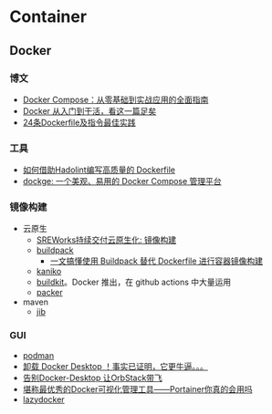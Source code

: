 # Container

## Docker

### 博文

* [Docker Compose：从零基础到实战应用的全面指南](https://mp.weixin.qq.com/s?__biz=MzI4Njc5NjM1NQ==&mid=2247550932&idx=2&sn=14dd8b204396e0c610348f5ef79ab76d&chksm=ebd538f8dca2b1ee64496f2b03f52c0db8b6e71defcc20a8fdb4fcb1bc714ee02c5303acd74b&mpshare=1&scene=1&srcid=01186f6DYLtjDutef1QVXgu9&sharer_shareinfo=bb531484a37fd37a2aaa11fb66d2b57b&sharer_shareinfo_first=66729153512b3afb6a35cfc0ccede27e&version=4.1.10.99312&platform=mac#rd)
* [Docker 从入门到干活，看这一篇足矣](https://mp.weixin.qq.com/s?__biz=MzIwNTc4NTEwOQ==&mid=2247490290&idx=1&sn=33df404403faca2f9fd5406868d7d83b&chksm=972acb88a05d429edfcada9cd1981d4995d690fbe6ddc7a252180a180112c50de6062fc4c020&mpshare=1&scene=1&srcid=1224xJUGJipXOfPqBTHhKq69&sharer_shareinfo=0d994b47d504a8239a98467df567a1a7&sharer_shareinfo_first=0d994b47d504a8239a98467df567a1a7&version=4.1.10.99312&platform=mac#rd)
* [24条Dockerfile及指令最佳实践](https://mp.weixin.qq.com/s?__biz=MzI0NDAzMzIyNQ==&mid=2654077162&idx=1&sn=8731b4cda7269b9ec266ea0346d552e6&chksm=f2a5534cc5d2da5ab24260776cfaf29ddf1f07bd08a6d332ff09f2048a06b7f21ffe5c180f21&mpshare=1&scene=1&srcid=1222e5yS7oGZwbyQFGDceX2E&sharer_shareinfo=d7817f30bf65a5d23153edf3482da484&sharer_shareinfo_first=33f429e11610b0a61eef1136c30ccde3&version=4.1.10.99312&platform=mac#rd)

### 工具

* [如何借助Hadolint编写高质量的 Dockerfile](https://mp.weixin.qq.com/s?__biz=MzUxNTg5NTQ0NA==&mid=2247487536&idx=1&sn=e29e90570e29cb5d37e2e3b1206834d3&chksm=f9aee9cbced960dd9c1041cd7761b36f53be5b95677f752ff2b71223799cad13d5c4bf514f8a&mpshare=1&scene=1&srcid=0307m7GaiK8u2Gq0v3zVvB23&sharer_shareinfo=2d2d8175050792bc337affb9cd067fe4&sharer_shareinfo_first=39f9bd3d36efe63fa7a60cb204d2c4fc&version=4.1.10.99312&platform=mac#rd)
* [dockge: 一个美观、易用的 Docker Compose 管理平台](https://mp.weixin.qq.com/s?__biz=MzkxNjQ4MzMyOA==&mid=2247488288&idx=2&sn=f9bbcab21b40ac140c431dad83debf5f&chksm=c14e6f4ff639e659b2307ecda66b8547b80bd98d1b6ef793cfee7c29bc712d24be3fb10a4a5d&mpshare=1&scene=1&srcid=0207abJ7aJ2TfMnNM2Swdjsb&sharer_shareinfo=3b2aa19d9a45b010ae81269d68958785&sharer_shareinfo_first=7520031a1e659dfa6a8382287a1026eb&version=4.1.10.99312&platform=mac#rd)

### 镜像构建

* 云原生
  * [SREWorks持续交付云原生化: 镜像构建](https://mp.weixin.qq.com/s?__biz=MzUwOTkwNzQxMg==&mid=2247484875&idx=1&sn=8da528f7c771e188422b7b469e243627&chksm=f90a5d70ce7dd466f07a1ef0ec7d02a02e5ddd57945ff74aeedd63de4421dd6f94467fd90aa6&mpshare=1&scene=1&srcid=0319Log6KUiiRltULI5xPrCc&sharer_shareinfo=920cad96220d0f5b248ea4003e4db949&sharer_shareinfo_first=920cad96220d0f5b248ea4003e4db949&version=4.1.10.99312&platform=mac#rd)
  * [buildpack](https://buildpacks.io/)
    * [一文搞懂使用 Buildpack 替代 Dockerfile 进行容器镜像构建](https://mp.weixin.qq.com/s?__biz=MzA4MjM3NzE5MQ==&mid=2649664381&idx=1&sn=7e0b6044365f248214a3256a245a540b&chksm=879cabf5b0eb22e30dd45c96fc1177f02c457931fa3d6b7d0b7270fb696baa181fa9d6f28a46&mpshare=1&scene=1&srcid=1122tblSvcDMKbJq8ozA8Nhu&sharer_shareinfo=63966415ebfc25c423fdaa46d9d1555f&sharer_shareinfo_first=216b7f1947cba45f2939e854643595b8&version=4.1.10.99312&platform=mac#rd)
  * [kaniko](https://github.com/GoogleContainerTools/kaniko)
  * [buildkit](https://docs.docker.com/build/buildkit/)。Docker 推出，在 github actions 中大量运用
  * [packer](https://github.com/hashicorp/packer)
* maven
  * [jib](https://github.com/GoogleContainerTools/jib)

### GUI

* [podman](https://podman.io/)
* [卸载 Docker Desktop ！事实已证明，它更牛逼。。。](https://mp.weixin.qq.com/s?__biz=MzUxOTc4NjEyMw==&mid=2247556775&idx=2&sn=610276899e7c851f322ef5d20b73b474&chksm=f9f60543ce818c558770d710fa28ee36d811f59f2ff7ee733fbfc2b07bc77c1c2fb7cafb8ffe&mpshare=1&scene=1&srcid=0501JczE2dX03XMxveX0J8NE&sharer_shareinfo=8018b7eb10a7e7a70cd7a82528461563&sharer_shareinfo_first=8018b7eb10a7e7a70cd7a82528461563&version=4.1.10.99312&platform=mac#rd)
* [告别Docker-Desktop 让OrbStack带飞](https://mp.weixin.qq.com/s?__biz=MzI1ODMxMDA4NA==&mid=2247484601&idx=1&sn=72ac273ffa784cd88b91d1a2006a692d&chksm=ea0b6e12dd7ce704ec089579f73313b987c1a82cbcd4d6f9625ec7112b137b5e978e59a6aefd&mpshare=1&scene=1&srcid=1114pNQg76hGtm5BGRDST5us&sharer_shareinfo=dc7b46fd55a0bffc3140e1dbe5f21cb4&sharer_shareinfo_first=7b6ed561294c21c237d52a3258ca0fc4&version=4.1.10.99312&platform=mac#rd)
* [堪称最优秀的Docker可视化管理工具——Portainer你真的会用吗](https://mp.weixin.qq.com/s?__biz=MzI4Njc5NjM1NQ==&mid=2247552735&idx=1&sn=365951e9a3ee7d65cdc69dbead8e918e&chksm=ebd531f3dca2b8e57fdf54c5ef790d2ef6541a7492ad51f54b76aa52a4c02b07c41195d65b88&mpshare=1&scene=1&srcid=03175tv4LEzQxlvocnAqG8CB&sharer_shareinfo=1b08fe23453718639f78c63b802c7765&sharer_shareinfo_first=ae22cb6c74084bfdcf041f58e2d81161&version=4.1.10.99312&platform=mac#rd)
* [lazydocker](https://github.com/jesseduffield/lazydocker)
